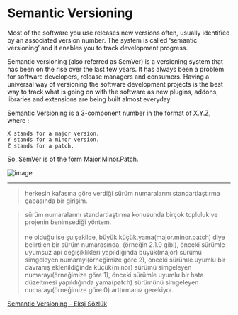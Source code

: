 # Semantic Versioning

Most of the software you use releases new versions often, usually identified by an associated version number. The system is called ‘semantic versioning’ and it enables you to track development progress.

Semantic versioning (also referred as SemVer) is a versioning system that has been on the rise over the last few years. It has always been a problem for software developers, release managers and consumers. Having a universal way of versioning the software development projects is the best way to track what is going on with the software as new plugins, addons, libraries and extensions are being built almost everyday.

Semantic Versioning is a 3-component number in the format of X.Y.Z, where :

    X stands for a major version.
    Y stands for a minor version.
    Z stands for a patch.

So, SemVer is of the form Major.Minor.Patch.

![image](https://media.geeksforgeeks.org/wp-content/uploads/semver.png)

---

> herkesin kafasına göre verdiği sürüm numaralarını standartlaştırma çabasında bir girişim.

> sürüm numaralarını standartlaştırma konusunda birçok topluluk ve projenin benimsediği yöntem. <br><br>
> ne olduğu ise şu şekilde, büyük.küçük.yama(major.minor.patch) diye belirtilen bir sürüm numarasında, (örneğin 2.1.0 gibi), önceki sürümle uyumsuz api değişiklikleri yapıldığında büyük(major) sürümü simgeleyen numarayı(örneğimize göre 2), önceki sürümle uyumlu bir davranış eklenildiğinde küçük(minor) sürümü simgeleyen numarayı(örneğimize göre 1), önceki sürümle uyumlu bir hata düzeltmesi yapıldığında yama(patch) sürümünü simgeleyen numarayı(örneğimize göre 0) arttırmanız gerekiyor.

[Semantic Versioning - Ekşi Sözlük](https://eksisozluk.com/semantic-versioning--3792078)
